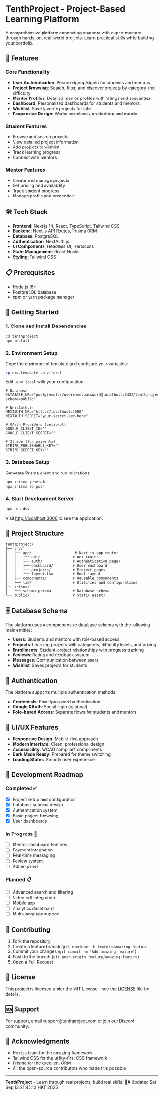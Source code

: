 # TenthProject - Project-Based Learning Platform

A comprehensive platform connecting students with expert mentors through hands-on, real-world projects. Learn practical skills while building your portfolio.

## 🚀 Features

### Core Functionality
- **User Authentication**: Secure signup/signin for students and mentors
- **Project Browsing**: Search, filter, and discover projects by category and difficulty
- **Mentor Profiles**: Detailed mentor profiles with ratings and specialties
- **Dashboard**: Personalized dashboards for students and mentors
- **Wishlist**: Save favorite projects for later
- **Responsive Design**: Works seamlessly on desktop and mobile

### Student Features
- Browse and search projects
- View detailed project information
- Add projects to wishlist
- Track learning progress
- Connect with mentors

### Mentor Features
- Create and manage projects
- Set pricing and availability
- Track student progress
- Manage profile and credentials

## 🛠️ Tech Stack

- **Frontend**: Next.js 14, React, TypeScript, Tailwind CSS
- **Backend**: Next.js API Routes, Prisma ORM
- **Database**: PostgreSQL
- **Authentication**: NextAuth.js
- **UI Components**: Headless UI, Heroicons
- **State Management**: React Hooks
- **Styling**: Tailwind CSS

## 📋 Prerequisites

- Node.js 18+ 
- PostgreSQL database
- npm or yarn package manager

## 🚀 Getting Started

### 1. Clone and Install Dependencies

```bash
cd tenthproject
npm install
```

### 2. Environment Setup

Copy the environment template and configure your variables:

```bash
cp env.template .env.local
```

Edit `.env.local` with your configuration:

```env
# Database
DATABASE_URL="postgresql://username:password@localhost:5432/tenthproject?schema=public"

# NextAuth.js
NEXTAUTH_URL="http://localhost:3000"
NEXTAUTH_SECRET="your-secret-key-here"

# OAuth Providers (optional)
GOOGLE_CLIENT_ID=""
GOOGLE_CLIENT_SECRET=""

# Stripe (for payments)
STRIPE_PUBLISHABLE_KEY=""
STRIPE_SECRET_KEY=""
```

### 3. Database Setup

Generate Prisma client and run migrations:

```bash
npx prisma generate
npx prisma db push
```

### 4. Start Development Server

```bash
npm run dev
```

Visit [http://localhost:3000](http://localhost:3000) to see the application.

## 📁 Project Structure

```
tenthproject/
├── src/
│   ├── app/                    # Next.js app router
│   │   ├── api/               # API routes
│   │   ├── auth/              # Authentication pages
│   │   ├── dashboard/         # User dashboard
│   │   ├── projects/          # Project pages
│   │   └── layout.tsx         # Root layout
│   ├── components/            # Reusable components
│   └── lib/                   # Utilities and configurations
├── prisma/
│   └── schema.prisma          # Database schema
└── public/                    # Static assets
```

## 🗄️ Database Schema

The platform uses a comprehensive database schema with the following main entities:

- **Users**: Students and mentors with role-based access
- **Projects**: Learning projects with categories, difficulty levels, and pricing
- **Enrollments**: Student-project relationships with progress tracking
- **Reviews**: Rating and feedback system
- **Messages**: Communication between users
- **Wishlist**: Saved projects for students

## 🔐 Authentication

The platform supports multiple authentication methods:

- **Credentials**: Email/password authentication
- **Google OAuth**: Social login (optional)
- **Role-based Access**: Separate flows for students and mentors

## 🎨 UI/UX Features

- **Responsive Design**: Mobile-first approach
- **Modern Interface**: Clean, professional design
- **Accessibility**: WCAG compliant components
- **Dark Mode Ready**: Prepared for theme switching
- **Loading States**: Smooth user experience

## 🚧 Development Roadmap

### Completed ✅
- [x] Project setup and configuration
- [x] Database schema design
- [x] Authentication system
- [x] Basic project browsing
- [x] User dashboards

### In Progress 🚧
- [ ] Mentor dashboard features
- [ ] Payment integration
- [ ] Real-time messaging
- [ ] Review system
- [ ] Admin panel

### Planned 📋
- [ ] Advanced search and filtering
- [ ] Video call integration
- [ ] Mobile app
- [ ] Analytics dashboard
- [ ] Multi-language support

## 🤝 Contributing

1. Fork the repository
2. Create a feature branch (`git checkout -b feature/amazing-feature`)
3. Commit your changes (`git commit -m 'Add amazing feature'`)
4. Push to the branch (`git push origin feature/amazing-feature`)
5. Open a Pull Request

## 📝 License

This project is licensed under the MIT License - see the [LICENSE](LICENSE) file for details.

## 🆘 Support

For support, email support@tenthproject.com or join our Discord community.

## 🙏 Acknowledgments

- Next.js team for the amazing framework
- Tailwind CSS for the utility-first CSS framework
- Prisma for the excellent ORM
- All the open-source contributors who made this possible

---

**TenthProject** - Learn through real projects, build real skills. 🚀# Updated Sat Sep 13 21:45:12 HKT 2025
